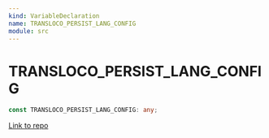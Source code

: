 ```yaml
---
kind: VariableDeclaration
name: TRANSLOCO_PERSIST_LANG_CONFIG
module: src
---
```


# TRANSLOCO_PERSIST_LANG_CONFIG

```ts
const TRANSLOCO_PERSIST_LANG_CONFIG: any;
```

[Link to repo](https://github.com/ngneat/transloco/blob/master/projects/ngneat/transloco-persist-lang/src/lib/persist-lang.config.ts#L10-L10)
